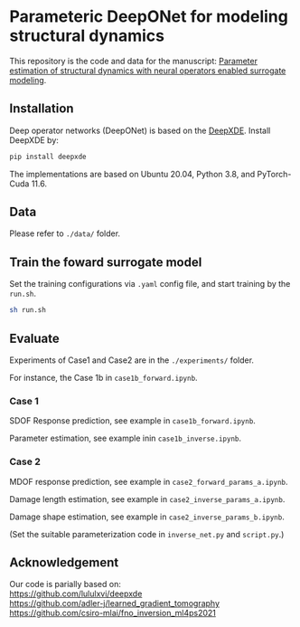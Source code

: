 
# Parameteric DeepONet for modeling structural dynamics
This repository is the code and data for the manuscript: [Parameter estimation of structural dynamics with neural operators enabled surrogate modeling](https://arxiv.org/abs/2410.11712).

## Installation
Deep operator networks (DeepONet) is based on the [DeepXDE](https://github.com/lululxvi/deepxde). Install DeepXDE by:
```bash
pip install deepxde
```
The implementations are based on Ubuntu 20.04, Python 3.8, and PyTorch-Cuda 11.6.



## Data

Please refer to `./data/` folder.


## Train the foward surrogate model
Set the training configurations via `.yaml` config file, and start training by the `run.sh`.
```bash
sh run.sh
```

## Evaluate
Experiments of Case1 and Case2 are in the `./experiments/` folder. 

For instance, the Case 1b in `case1b_forward.ipynb`.

### Case 1
SDOF Response prediction, see example in `case1b_forward.ipynb`.

Parameter estimation, see example inin `case1b_inverse.ipynb`.

### Case 2

MDOF response prediction, see example in `case2_forward_params_a.ipynb`.

Damage length estimation, see example in `case2_inverse_params_a.ipynb`.

Damage shape estimation, see example in `case2_inverse_params_b.ipynb`.

(Set the suitable parameterization code in `inverse_net.py` and `script.py`.)

## Acknowledgement
Our code is parially based on:
\
https://github.com/lululxvi/deepxde 
\
https://github.com/adler-j/learned_gradient_tomography
\
https://github.com/csiro-mlai/fno_inversion_ml4ps2021


